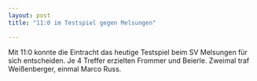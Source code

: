 ```yaml
---
layout: post
title: "11:0 im Testspiel gegen Melsungen"

---
```


Mit 11:0 konnte die Eintracht das heutige Testspiel beim SV Melsungen für sich entscheiden. Je 4 Treffer erzielten Frommer und Beierle. Zweimal traf Weißenberger, einmal Marco Russ.


